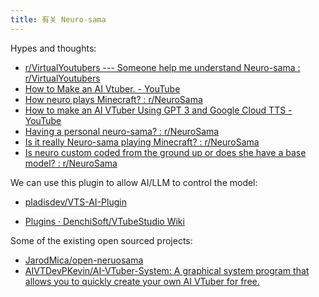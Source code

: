```yaml
---
title: 有关 Neuro-sama
---
```


Hypes and thoughts:

- [r/VirtualYoutubers --- Someone help me understand Neuro-sama : r/VirtualYoutubers](https://www.reddit.com/r/VirtualYoutubers/comments/1gi5ra0/someone_help_me_understand_neurosama/)
- [How to Make an AI Vtuber. - YouTube](https://www.youtube.com/watch?v=WZ9JqlxQ6iQ)
- [How neuro plays Minecraft? : r/NeuroSama](https://www.reddit.com/r/NeuroSama/comments/1hi8seg/how_neuro_plays_minecraft/)
- [How to make an AI VTuber Using GPT 3 and Google Cloud TTS - YouTube](https://www.youtube.com/watch?v=EXICATDyYWI)
- [Having a personal neuro-sama? : r/NeuroSama](https://www.reddit.com/r/NeuroSama/comments/1ix5uip/having_a_personal_neurosama/)
- [Is it really Neuro-sama playing Minecraft? : r/NeuroSama](https://www.reddit.com/r/NeuroSama/comments/1ifhv0f/is_it_really_neurosama_playing_minecraft/)
- [Is neuro custom coded from the ground up or does she have a base model? : r/NeuroSama](https://www.reddit.com/r/NeuroSama/comments/19481ow/is_neuro_custom_coded_from_the_ground_up_or_does/)

We can use this plugin to allow AI/LLM to control the model:

- [pladisdev/VTS-AI-Plugin](https://github.com/pladisdev/VTS-AI-Plugin)

- [Plugins · DenchiSoft/VTubeStudio Wiki](https://github.com/DenchiSoft/VTubeStudio/wiki/Plugins)

Some of the existing open sourced projects:

- [JarodMica/open-neruosama](https://github.com/JarodMica/open-neruosama/tree/master)
- [AIVTDevPKevin/AI-VTuber-System: A graphical system program that allows you to quickly create your own AI VTuber for free.](https://github.com/AIVTDevPKevin/AI-VTuber-System)
